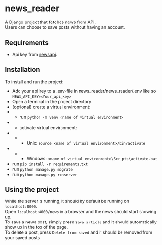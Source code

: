 # news_reader

A Django project that fetches news from API.\
Users can choose to save posts without having an account.

## Requirements

- Api key from [newsapi](https://newsapi.org/).

## Installation

To install and run the project: 
 - Add your api key to a .env-file in news_reader/news_reader/.env like so `NEWS_API_KEY=<Your_api_key>`
 - Open a terminal in the project directory
 - (optional) create a virtual environment:
 - - run `python -m venv <name of virtual environment>`
 - - activate virtual environment:
 - - - Unix: `source <name of virtual environment>/bin/activate`
 - - - Windows: `<name of virtual environment>\Scripts\activate.bat`
 - run `pip install -r requirements.txt`
 - run `python manage.py migrate`
 - run `python manage.py runserver`

## Using the project

While the server is running, it should by default be running on `localhost:8000`.\
Open `localhost:8000/news` in a browser and the news should start showing up.\
To save a news post, simply press `Save article` and it should automatically show up in the top of the page.\
To delete a post, press `Delete from saved` and it should be removed from your saved posts.
